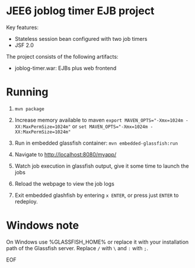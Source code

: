 JEE6 joblog timer EJB project
=============================

Key features:

- Stateless session bean configured with two job timers
- JSF 2.0

The project consists of the following artifacts:

- joblog-timer.war: EJBs plus web frontend

Running
=======

1) `mvn package`

2) Increase memory available to maven `export MAVEN_OPTS="-Xmx=1024m -XX:MaxPermSize=1024m"`
   or `set MAVEN_OPTS="-Xmx=1024m -XX:MaxPermSize=1024m"`

3) Run in embedded glassfish container: `mvn embedded-glassfish:run`

4) Navigate to <a href="http://localhost:8080/myapp/">http://localhost:8080/myapp/</a>

5) Watch job execution in glassfish output, give it some time to launch the jobs

6) Reload the webpage to view the job logs

7) Exit embedded glashfish by entering `x ENTER`, or press just `ENTER` to redeploy.

Windows note
============

On Windows use %GLASSFISH_HOME% or replace it with your installation
path of the Glassfish server. Replace `/` with `\` and `:` with `;`.

EOF
